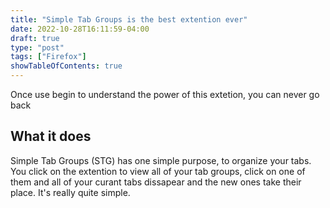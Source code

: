 ```yaml
---
title: "Simple Tab Groups is the best extention ever"
date: 2022-10-28T16:11:59-04:00
draft: true
type: "post"
tags: ["Firefox"]
showTableOfContents: true
---
```

Once use begin to understand the power of this extetion, you can never go back
## What it does
Simple Tab Groups (STG) has one simple purpose, to organize your tabs. You click on the extention to view all of your tab groups, click on one of them and all of your curant tabs dissapear and the new ones take their place. It's really quite simple.

